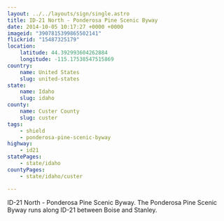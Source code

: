 ```yaml
---
layout: ../../layouts/sign/single.astro
title: ID-21 North - Ponderosa Pine Scenic Byway
date: 2014-10-05 10:17:27 +0000 +0000
imageid: "3907815399865502141"
flickrid: "15487325179"
location:
    latitude: 44.392993604262884
    longitude: -115.17538547515869
country:
    name: United States
    slug: united-states
state:
    name: Idaho
    slug: idaho
county:
    name: Custer County
    slug: custer
tags:
    - shield
    - ponderosa-pine-scenic-byway
highway:
    - id21
statePages:
    - state/idaho
countyPages:
    - state/idaho/custer

---
```

ID-21 North - Ponderosa Pine Scenic Byway.  The Ponderosa Pine Scenic Byway runs along ID-21 between Boise and Stanley.